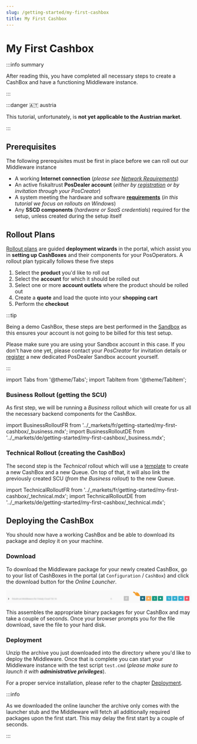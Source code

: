 ```yaml
---
slug: /getting-started/my-first-cashbox
title: My First Cashbox
---
```

# My First Cashbox

:::info summary

After reading this, you have completed all necessary steps to create a CashBox and have a functioning Middleware instance.

:::

:::danger 🇦🇹 austria

This tutorial, unfortunately, is **not yet applicable to the Austrian market**.

:::

## Prerequisites

The following prerequisites must be first in place before we can roll out our Middleware instance

* A working **Internet connection** (_please see [Network Requirements](../technical-operations/middleware/network-requirements.md)_)
* An active fiskaltrust **PosDealer account** (*either by [registration](registration.md) or by invitation through your PosCreator*)
* A system meeting the hardware and software **[requirements](../technical-operations/middleware/supported-environments.md)** (*in this tutorial we focus on rollouts on Windows*)
* Any **SSCD components** (*hardware or SaaS credentials*) required for the setup, unless created during the setup itself



## Rollout Plans

[Rollout plans](../buy-resell/rollout-plans.md) are guided **deployment wizards** in the portal, which assist you in **setting up CashBoxes** and their components for your PosOperators. A rollout plan typically follows these five steps

1. Select the **product** you'd like to roll out
2. Select the **account** for which it should be rolled out
3. Select one or more **account outlets** where the product should be rolled out
4. Create a **quote** and load the quote into your **shopping cart**
5. Perform the **checkout**

:::tip

Being a demo CashBox, these steps are best performed in the [Sandbox](sandbox.md) as this ensures your account is not going to be billed for this test setup.

Please make sure you are using your Sandbox account in this case. If you don't have one yet, please contact your *PosCreator* for invitation details or [register](registration.md) a new dedicated PosDealer Sandbox account yourself.

:::



import Tabs from '@theme/Tabs';
import TabItem from '@theme/TabItem';


### Business Rollout (getting the SCU)

As first step, we will be running a *Business* rollout which will create for us all the necessary backend components for the CashBox.

import BusinessRolloutFR from '../_markets/fr/getting-started/my-first-cashbox/_business.mdx';
import BusinessRolloutDE from '../_markets/de/getting-started/my-first-cashbox/_business.mdx';

<Tabs groupId="market">

  <TabItem value="FR" label="France">
    <BusinessRolloutFR />
  </TabItem>

  <TabItem value="DE" label="Germany">
    <BusinessRolloutDE />
  </TabItem>

</Tabs>



### Technical Rollout (creating the CashBox)

The second step is the *Technical* rollout which will use a [template](../technical-operations/rollout-automation/templates.md) to create a new CashBox and a new Queue. On top of that, it will also link the previously created SCU (*from the Business rollout*) to the new Queue.

import TechnicalRolloutFR from '../_markets/fr/getting-started/my-first-cashbox/_technical.mdx';
import TechnicalRolloutDE from '../_markets/de/getting-started/my-first-cashbox/_technical.mdx';

<Tabs groupId="market">

  <TabItem value="FR" label="France">
    <TechnicalRolloutFR />
  </TabItem>

  <TabItem value="DE" label="Germany">
    <TechnicalRolloutDE />
  </TabItem>

</Tabs>



## Deploying the CashBox

You should now have a working CashBox and be able to download its package and deploy it on your machine.



### Download

To download the Middleware package for your newly created CashBox, go to your list of CashBoxes in the portal (at `Configuration` / `CashBox`) and click the download button for the *Online Launcher*.

![](./images/my-first-cashbox/download.png)

This assembles the appropriate binary packages for your CashBox and may take a couple of seconds. Once your browser prompts you for the file download, save the file to your hard disk.



### Deployment

Unzip the archive you just downloaded into the directory where you'd like to deploy the Middleware. Once that is complete you can start your Middleware instance with the test script `test.cmd` (_please make sure to launch it with **administrative privileges**_).

For a proper service installation, please refer to the chapter [Deployment](../technical-operations/middleware/deployment.md).

:::info

As we downloaded the online launcher the archive only comes with the launcher stub and the Middleware will fetch all additionally required packages upon the first start. This may delay the first start by a couple of seconds.

:::